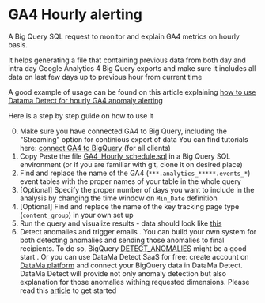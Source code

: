 # GA4 Hourly alerting
A Big Query SQL request to monitor and explain GA4 metrics on hourly basis. 

It helps generating a file that containing previous data from both day and intra day Google Analytics 4 Big Query exports and make sure it includes all data on last few days up to previous hour from current time

A good example of usage can be found on this article explaining [how to use Datama Detect for hourly GA4 anomaly alerting](https://datama.io/hourly-anomaly-detection-and-explanation-on-ga4-google-analytics-4/)

Here is a step by step guide on how to use it

0. Make sure you have connected  GA4 to Big Query, including the "Streaming" option for continious export of data
   You can find tutorials here: [connect GA4 to BigQuery](https://support.google.com/analytics/answer/9823238?hl=en#zippy=%2Cin-this-article) (for all clients)
1. Copy Paste the file [GA4_Hourly_schedule.sql](https://github.com/DataMa-Solutions/GA4-Hourly/blob/main/GA4_Hourly_schedule.sql) in a Big Query SQL environment (or if you are familiar with git, clone it on desired place)
3. Find and replace the name of the GA4 (```***.analytics_*****.events_*```) event tables with the proper names of your table in the whole query
2. [Optional] Specify the proper number of days you want to include in the analysis by changing the time window on ```Min_Date``` definition
4. [Optional] Find and replace the name of the key tracking page type (```content_group```) in your own set up
5. Run the query and visualize results - data should look like [this](https://docs.google.com/spreadsheets/d/1Z2JovUx_q7uLR2iy_fukiJWpIrA1o5wfvfnaHQUgBE4/edit#gid=0)
6. Detect anomalies and trigger emails
   . You can build your own system for both detecting anomalies and sending those anomalies to final recipients. To do so, BigQuery [DETECT_ANOMALIES](https://cloud.google.com/bigquery/docs/reference/standard-sql/bigqueryml-syntax-detect-anomalies) might be a good start
   . Or you can use DataMa Detect SaaS for free: create account on [DataMa platform](app.datama.io) and connect your BigQuery data in DataMa Detect.
   DataMa Detect will provide not only anomaly detection but also explanation for those anomalies withing requested dimensions. 
   Please read this [article](https://datama.io/hourly-anomaly-detection-and-explanation-on-ga4-google-analytics-4/) to get started